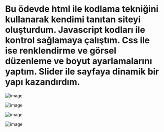 # Bu ödevde html ile kodlama tekniğini kullanarak kendimi tanıtan siteyi oluşturdum. Javascript kodları ile kontrol sağlamaya çalıştım. Css ile ise renklendirme ve görsel düzenleme ve boyut ayarlamalarını yaptım. Slider ile sayfaya dinamik bir yapı kazandırdım.


![image](https://user-images.githubusercontent.com/102390389/168492034-0e71b359-a49f-4c4b-89f6-b836e62d0ca5.png)

![image](https://user-images.githubusercontent.com/102390389/168492142-f465cd6c-9283-4c7d-9e3b-c73ec7281a8c.png)

![image](https://user-images.githubusercontent.com/102390389/168492162-f60334eb-de8e-49b3-8e29-edc61565d180.png)

![image](https://user-images.githubusercontent.com/102390389/168492186-ffbe2b9b-10c7-4fb1-8e0c-ea52c75c9a74.png)
